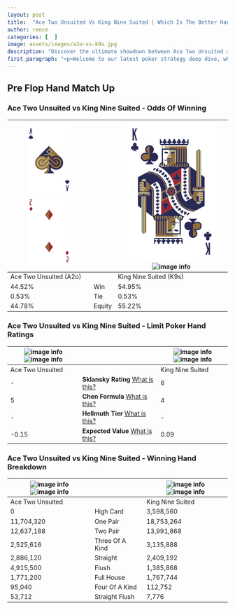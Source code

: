 ```yaml
---
layout: post
title:  "Ace Two Unsuited Vs King Nine Suited | Which Is The Better Hand In Poker? A Complete Guide"
author: reece
categories: [  ]
image: assets/images/a2o-vs-k9s.jpg
description: "Discover the ultimate showdown between Ace Two Unsuited and King Nine Suited in poker! Uncover the odds, strategies, and scenarios where one hand triumphs over the other. Get ready to up your poker game with this thrilling analysis."
first_paragraph: "<p>Welcome to our latest poker strategy deep dive, where we're pitting two distinct hands against each other in a high-stakes showdown: Ace Two Unsuited vs King Nine Suited.</p><p>In the dynamic world of poker, every decision counts, and knowing which hand holds the upper hand is key to your success at the table.</p><p>In this article, we'll dissect these two hands, explore the scenarios where one dominates the other, and equip you with the knowledge to make strategic choices that can tip the odds in your favor.</p><p>Get ready to unravel the intriguing dynamics of these poker hands and elevate your game to new heights.</p>"
---
```




[comment]: # (sp0)

## Pre Flop Hand Match Up

<div class="table hand-ratings" markdown="1"> 



### Ace Two Unsuited vs King Nine Suited - Odds Of Winning


    
| ![image info](assets/images/hand1/a.png) ![image info](assets/images/hand1/2o.png) |  | ![image info](assets/images/hand2/k.png) ![image info](assets/images/hand2/9s.png) |
| -------- | -------- | -------- |
| Ace Two Unsuited (A2o) |  | King Nine Suited (K9s) |
| 44.52% | Win | 54.95% |
| 0.53% | Tie | 0.53% |
| 44.78% | Equity | 55.22% |




[comment]: # (sp1)



### Ace Two Unsuited vs King Nine Suited - Limit Poker Hand Ratings


    
| ![image info](https://www.riverpairs.com/assets/images/hand1/a.png) ![image info](https://www.riverpairs.com/assets/images/hand1/2o.png) |  | ![image info](https://www.riverpairs.com/assets/images/hand2/k.png) ![image info](https://www.riverpairs.com/assets/images/hand2/9s.png) |
| -------- | -------- | -------- |
| Ace Two Unsuited |  | King Nine Suited |
| - | **Sklansky Rating** [What is this?](/sklansky-rating-explained) | 6 |
| 5 | **Chen Formula** [What is this?](/chen-formula-explained) | 4 |
| - | **Hellmuth Tier** [What is this?](/Hellmuth-tier-explained) | - |
| -0.15 | **Expected Value** [What is this?](/expected-value-explained) | 0.09 |




[comment]: # (sp2)



### Ace Two Unsuited vs King Nine Suited - Winning Hand Breakdown


    
| ![image info](https://www.riverpairs.com/assets/images/hand1/a.png) ![image info](https://www.riverpairs.com/assets/images/hand1/2o.png) |  | ![image info](https://www.riverpairs.com/assets/images/hand2/k.png) ![image info](https://www.riverpairs.com/assets/images/hand2/9s.png) |
| -------- | -------- | -------- |
| Ace Two Unsuited |  | King Nine Suited |
| 0 | High Card | 3,598,560 |
| 11,704,320 | One Pair | 18,753,264 |
| 12,637,188 | Two Pair | 13,991,868 |
| 2,525,616 | Three Of A Kind | 3,135,888 |
| 2,886,120 | Straight | 2,409,192 |
| 4,915,500 | Flush | 1,385,868 |
| 1,771,200 | Full House | 1,767,744 |
| 95,040 | Four Of A Kind | 112,752 |
| 53,712 | Straight Flush | 7,776 |




[comment]: # (sp3)



</div>

[comment]: # (sp4)



[comment]: # (sp5)

